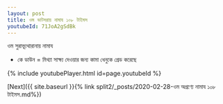 ```yaml
---
layout: post
title: ওম ভাটসরায় নামায ১০৮ টাইমস
youtubeId: 71JoA2gSdBk
---
```

 
 
 ওম সুরাভ্যূথারানায় নামায  
 
 -  কে ডাউন = মিথ্যা সাক্ষ্য দেওয়ার জন্য কামা ধেনুকে গ্রেড করেছে 
 
  
 
  
 
 
 
 
 
 


{% include youtubePlayer.html id=page.youtubeId %}
 
[Next]({{ site.baseurl }}{% link  split2/_posts/2020-02-28-ওম অগ্রণ্যে নামায ১০৮ টাইমস.md%})
 
